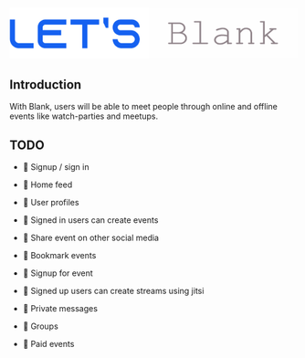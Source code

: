 #

<div align="center">

![LetsBlank](static/letsblank.png)

</div>

## Introduction

With Blank, users will be able to meet people through online and offline events like watch-parties and meetups.

## TODO

- :black_square_button: Signup / sign in

- :black_square_button: Home feed

- :black_square_button: User profiles

- :black_square_button: Signed in users can create events

- :black_square_button: Share event on other social media

- :black_square_button: Bookmark events

- :black_square_button: Signup for event

- :black_square_button: Signed up users can create streams using jitsi

- :black_square_button: Private messages

- :black_square_button: Groups

- :black_square_button: Paid events

